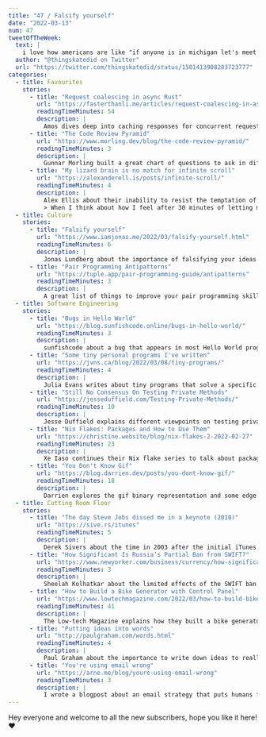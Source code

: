 ```yaml
---
title: "47 / Falsify yourself"
date: "2022-03-13"
num: 47
tweetOfTheWeek:
  text: |
    i love how americans are like "if anyone is in michigan let's meet up" where michigan is like the size of my entire country  
  author: "@thingskatedid on Twitter"
  url: "https://twitter.com/thingskatedid/status/1501413908283723777"
categories:
  - title: Favourites
    stories:
      - title: "Request coalescing in async Rust"
        url: "https://fasterthanli.me/articles/request-coalescing-in-async-rust"
        readingTimeMinutes: 54
        description: |
          Amos dives deep into caching responses for concurrent requests in Rust.
      - title: "The Code Review Pyramid"
        url: "https://www.morling.dev/blog/the-code-review-pyramid/"
        readingTimeMinutes: 3
        description: |
          Gunnar Morling built a great chart of questions to ask in different layers of code reviews.
      - title: "My lizard brain is no match for infinite scroll"
        url: "https://alexanderell.is/posts/infinite-scroll/"
        readingTimeMinutes: 4
        description: |
          Alex Ellis about their inability to resist the temptation of social networks with infinite scrolling.
          > When I think about how I feel after 30 minutes of letting my mind wander on a walk versus 30 minutes of scrolling, it’s night and day.
  - title: Culture
    stories:
      - title: "Falsify yourself"
        url: "https://www.iamjonas.me/2022/03/falsify-yourself.html"
        readingTimeMinutes: 6
        description: |
          Jonas Lundberg about the importance of falsifying your ideas and plans before presenting them to others.
      - title: "Pair Programming Antipatterns"
        url: "https://tuple.app/pair-programming-guide/antipatterns"
        readingTimeMinutes: 3
        description: |
          A great list of things to improve your pair programming skills.
  - title: Software Engineering
    stories:
      - title: "Bugs in Hello World"
        url: "https://blog.sunfishcode.online/bugs-in-hello-world/"
        readingTimeMinutes: 3
        description: |
          sunfishcode about a bug that appears in most Hello World programs: Handling a full disk.
      - title: "Some tiny personal programs I've written"
        url: "https://jvns.ca/blog/2022/03/08/tiny-programs/"
        readingTimeMinutes: 4
        description: |
          Julia Evans writes about tiny programs that solve a specific problem and they're great.
      - title: "Still No Consensus On Testing Private Methods"
        url: "https://jesseduffield.com/Testing-Private-Methods/"
        readingTimeMinutes: 10
        description: |
          Jesse Duffield explains different viewpoints on testing private methods.
      - title: "Nix Flakes: Packages and How to Use Them"
        url: "https://christine.website/blog/nix-flakes-2-2022-02-27"
        readingTimeMinutes: 23
        description: |
          Xe Iaso continues their Nix flake series to talk about packaging.
      - title: "You Don't Know Gif"
        url: "https://blog.darrien.dev/posts/you-dont-know-gif/"
        readingTimeMinutes: 18
        description: |
          Darrien explores the gif binary representation and some edge cases, like a true-color gif.
  - title: Cutting Room Floor
    stories:
      - title: "The day Steve Jobs dissed me in a keynote (2010)"
        url: "https://sive.rs/itunes"
        readingTimeMinutes: 5
        description: |
          Derek Sivers about the time in 2003 after the initial iTunes launch, when Apple wanted to add music from independent labels and Steve Jobs blocking their access.
      - title: "How Significant Is Russia’s Partial Ban from SWIFT?"
        url: "https://www.newyorker.com/business/currency/how-significant-is-russias-partial-ban-from-swift"
        readingTimeMinutes: 3
        description: |
          Sheelah Kolhatkar about the limited effects of the SWIFT ban.
      - title: "How to Build a Bike Generator with Control Panel"
        url: "https://www.lowtechmagazine.com/2022/03/how-to-build-bike-generator.html"
        readingTimeMinutes: 41
        description: |
          The Low-tech Magazine explains how they built a bike generator that can charge USB-devices, power a lamp or even a workstation.
      - title: "Putting ideas into words"
        url: "http://paulgraham.com/words.html"
        readingTimeMinutes: 4
        description: |
          Paul Graham about the importance to write down ideas to really know their flaws.
      - title: "You're using email wrong"
        url: "https://arne.me/blog/youre-using-email-wrong"
        readingTimeMinutes: 3
        description: |
          I wrote a blogpost about an email strategy that puts humans first.
---
```


Hey everyone and welcome to all the new subscribers, hope you like it here! ❤️
